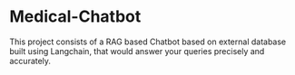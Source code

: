 # Medical-Chatbot
This project consists of a RAG based Chatbot based on external database built using Langchain, that would answer your queries precisely and accurately.
